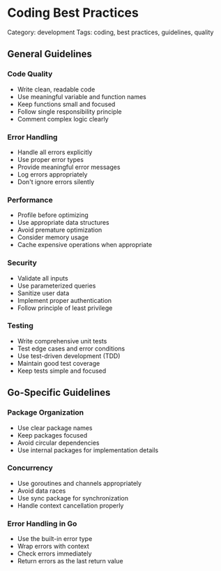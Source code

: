 # Coding Best Practices
Category: development
Tags: coding, best practices, guidelines, quality

## General Guidelines

### Code Quality
- Write clean, readable code
- Use meaningful variable and function names
- Keep functions small and focused
- Follow single responsibility principle
- Comment complex logic clearly

### Error Handling
- Handle all errors explicitly
- Use proper error types
- Provide meaningful error messages
- Log errors appropriately
- Don't ignore errors silently

### Performance
- Profile before optimizing
- Use appropriate data structures
- Avoid premature optimization
- Consider memory usage
- Cache expensive operations when appropriate

### Security
- Validate all inputs
- Use parameterized queries
- Sanitize user data
- Implement proper authentication
- Follow principle of least privilege

### Testing
- Write comprehensive unit tests
- Test edge cases and error conditions
- Use test-driven development (TDD)
- Maintain good test coverage
- Keep tests simple and focused

## Go-Specific Guidelines

### Package Organization
- Use clear package names
- Keep packages focused
- Avoid circular dependencies
- Use internal packages for implementation details

### Concurrency
- Use goroutines and channels appropriately
- Avoid data races
- Use sync package for synchronization
- Handle context cancellation properly

### Error Handling in Go
- Use the built-in error type
- Wrap errors with context
- Check errors immediately
- Return errors as the last return value 